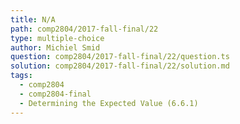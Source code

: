 ```yaml
---
title: N/A
path: comp2804/2017-fall-final/22
type: multiple-choice
author: Michiel Smid
question: comp2804/2017-fall-final/22/question.ts
solution: comp2804/2017-fall-final/22/solution.md
tags:
  - comp2804
  - comp2804-final
  - Determining the Expected Value (6.6.1)
---
```

